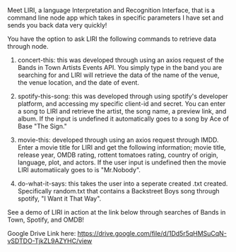 
Meet LIRI, a language Interpretation and Recognition Interface, that is a command line node app which takes in specific parameters I have set and sends you back data very quickly!

You have the option to ask LIRI the following commands to retrieve data through node.

1. concert-this: this was developed through using an axios request of the Bands in Town Artists Events API. You simply type in the band you are searching for and LIRI will retrieve the data of the name of the venue, the venue location, and the date of event.

2. spotify-this-song: this was developed through using spotify's developer platform, and accessing my specific client-id and secret. You can enter a song to LIRI and retrieve the artist, the song name, a preview link, and album. If the input is undefined it automatically goes to a song by Ace of Base "The Sign."

3. movie-this: developed through using an axios request through IMDD. Enter a movie title for LIRI and get the following information; movie title, release year, OMDB rating, rottent tomatoes rating, country of origin, language, plot, and actors. If the user input is undefined then the movie LIRI automatiicaly goes to is "Mr.Nobody".

4. do-what-it-says: this takes the user into a seperate created .txt created. Specifically random.txt that contains a Backstreet Boys song through spotify, "I Want it That Way".

See a demo of LIRI in action at the link below through searches of Bands in Town, Spotify, and OMDB! 

Google Drive Link here: https://drive.google.com/file/d/1Dd5r5qHMSuCqN-vSDTDO-TjkZL9AZYHC/view
